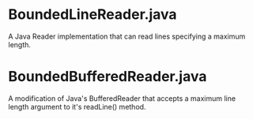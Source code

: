 # BoundedLineReader.java

A Java Reader implementation that can read lines specifying a maximum length.

# BoundedBufferedReader.java

A modification of Java's BufferedReader that accepts a maximum line length argument to it's readLine() method.

